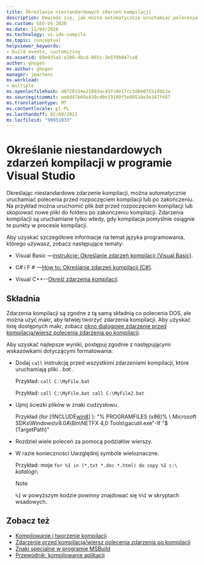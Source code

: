 ```yaml
---
title: Określanie niestandardowych zdarzeń kompilacji
description: Dowiedz się, jak można automatycznie uruchamiać polecenia w programie Visual Studio przed rozpoczęciem kompilacji lub po zakończeniu.
ms.custom: SEO-VS-2020
ms.date: 11/04/2016
ms.technology: vs-ide-compile
ms.topic: conceptual
helpviewer_keywords:
- build events, customizing
ms.assetid: 69e935a5-e208-4bcd-865c-3e5f9b047ca8
author: ghogen
ms.author: ghogen
manager: jmartens
ms.workload:
- multiple
ms.openlocfilehash: d0728154e21893ac45fc0e17cc3d0407551dbb3a
ms.sourcegitcommit: ae6d47b09a439cd0e13180f5e89510e3e347fd47
ms.translationtype: MT
ms.contentlocale: pl-PL
ms.lasthandoff: 02/08/2021
ms.locfileid: "99951033"
---
```

# <a name="specify-custom-build-events-in-visual-studio"></a>Określanie niestandardowych zdarzeń kompilacji w programie Visual Studio

Określając niestandardowe zdarzenie kompilacji, można automatycznie uruchamiać polecenia przed rozpoczęciem kompilacji lub po zakończeniu. Na przykład można uruchomić plik *bat* przed rozpoczęciem kompilacji lub skopiować nowe pliki do folderu po zakończeniu kompilacji. Zdarzenia kompilacji są uruchamiane tylko wtedy, gdy kompilacja pomyślnie osiągnie te punkty w procesie kompilacji.

Aby uzyskać szczegółowe informacje na temat języka programowania, którego używasz, zobacz następujące tematy:

- Visual Basic —[instrukcje: Określanie zdarzeń kompilacji (Visual Basic)](../ide/how-to-specify-build-events-visual-basic.md).

- C# i F # —[How to: Określanie zdarzeń kompilacji (C#)](../ide/how-to-specify-build-events-csharp.md).

- Visual C++--[Określ zdarzenia kompilacji](/cpp/build/specifying-build-events).

## <a name="syntax"></a>Składnia

Zdarzenia kompilacji są zgodne z tą samą składnią co polecenia DOS, ale można użyć makr, aby łatwiej tworzyć zdarzenia kompilacji. Aby uzyskać listę dostępnych makr, zobacz [okno dialogowe zdarzenie przed kompilacją/wiersz polecenia zdarzenia po kompilacji](../ide/reference/pre-build-event-post-build-event-command-line-dialog-box.md).

Aby uzyskać najlepsze wyniki, postępuj zgodnie z następującymi wskazówkami dotyczącymi formatowania:

- Dodaj `call` instrukcję przed wszystkimi zdarzeniami kompilacji, które uruchamiają pliki *. bat* .

   Przykład: `call C:\MyFile.bat`

   Przykład: `call C:\MyFile.bat call C:\MyFile2.bat`

- Ujmij ścieżki plików w znaki cudzysłowu.

   Przykład (for [!INCLUDE[win8](../debugger/includes/win8_md.md)] ): "% PROGRAMFILES (x86)% \ Microsoft SDKs\Windows\v8.0A\Bin\NETFX 4,0 Tools\gacutil.exe"-If "$ (TargetPath)"

- Rozdziel wiele poleceń za pomocą podziałów wierszy.

- W razie konieczności Uwzględnij symbole wieloznaczne.

   Przykład: moje `for %I in (*.txt *.doc *.html) do copy %I c:\` *katalogi*`\`

  > [!NOTE]
  > `%I` w powyższym kodzie powinny znajdować się `%%I` w skryptach wsadowych.

## <a name="see-also"></a>Zobacz też

- [Kompilowanie i tworzenie kompilacji](../ide/compiling-and-building-in-visual-studio.md)
- [Zdarzenie przed kompilacją/wiersz polecenia zdarzenia po kompilacji](../ide/reference/pre-build-event-post-build-event-command-line-dialog-box.md)
- [Znaki specjalne w programie MSBuild](../msbuild/msbuild-special-characters.md)
- [Przewodnik: kompilowanie aplikacji](../ide/walkthrough-building-an-application.md)
